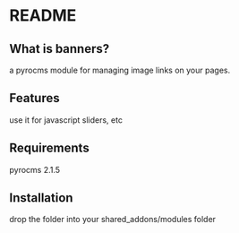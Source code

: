 README
======

What is banners?
----------------
a pyrocms module for managing image links on your pages.

Features
--------
use it for javascript sliders, etc

Requirements
------------
pyrocms 2.1.5

Installation
------------
drop the folder into your shared_addons/modules folder